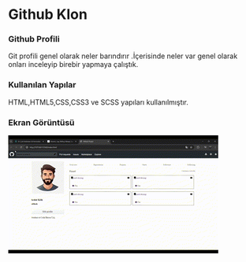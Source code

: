 <h1>Github Klon</h1>

<h3>Github Profili </h3>

<p>Git profili genel olarak neler barındırır .İçerisinde neler var genel olarak onları inceleyip birebir yapmaya çalıştık.</p>

<h3>Kullanılan Yapılar</h3>

<p>HTML,HTML5,CSS,CSS3 ve SCSS yapıları kullanılmıştır.</p>

<h3>Ekran Görüntüsü</h3>

![](github.gif)
